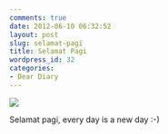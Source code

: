 ```yaml
---
comments: true
date: 2012-06-10 06:32:52
layout: post
slug: selamat-pagi
title: Selamat Pagi
wordpress_id: 32
categories:
- Dear Diary
---
```


[![](http://passionfactory.files.wordpress.com/2012/06/sunrise.jpg)](http://passionfactory.files.wordpress.com/2012/06/sunrise.jpg)


Selamat pagi, every day is a new day :-)
